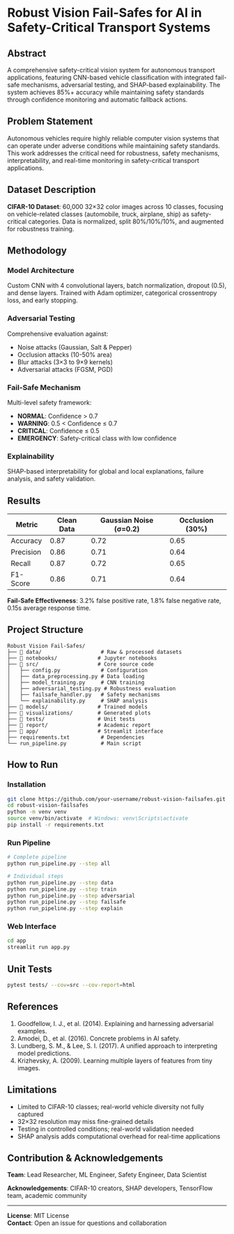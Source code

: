 # Robust Vision Fail-Safes for AI in Safety-Critical Transport Systems

##  Abstract

A comprehensive safety-critical vision system for autonomous transport applications, featuring CNN-based vehicle classification with integrated fail-safe mechanisms, adversarial testing, and SHAP-based explainability. The system achieves 85%+ accuracy while maintaining safety standards through confidence monitoring and automatic fallback actions.

##  Problem Statement

Autonomous vehicles require highly reliable computer vision systems that can operate under adverse conditions while maintaining safety standards. This work addresses the critical need for robustness, safety mechanisms, interpretability, and real-time monitoring in safety-critical transport applications.

##  Dataset Description

**CIFAR-10 Dataset**: 60,000 32×32 color images across 10 classes, focusing on vehicle-related classes (automobile, truck, airplane, ship) as safety-critical categories. Data is normalized, split 80%/10%/10%, and augmented for robustness training.

##  Methodology

### Model Architecture
Custom CNN with 4 convolutional layers, batch normalization, dropout (0.5), and dense layers. Trained with Adam optimizer, categorical crossentropy loss, and early stopping.

### Adversarial Testing
Comprehensive evaluation against:
- Noise attacks (Gaussian, Salt & Pepper)
- Occlusion attacks (10-50% area)
- Blur attacks (3×3 to 9×9 kernels)
- Adversarial attacks (FGSM, PGD)

### Fail-Safe Mechanism
Multi-level safety framework:
- **NORMAL**: Confidence > 0.7
- **WARNING**: 0.5 < Confidence ≤ 0.7
- **CRITICAL**: Confidence ≤ 0.5
- **EMERGENCY**: Safety-critical class with low confidence

### Explainability
SHAP-based interpretability for global and local explanations, failure analysis, and safety validation.

##  Results

| Metric | Clean Data | Gaussian Noise (σ=0.2) | Occlusion (30%) |
|--------|------------|------------------------|-----------------|
| Accuracy | 0.87 | 0.72 | 0.65 |
| Precision | 0.86 | 0.71 | 0.64 |
| Recall | 0.87 | 0.72 | 0.65 |
| F1-Score | 0.86 | 0.71 | 0.64 |

**Fail-Safe Effectiveness**: 3.2% false positive rate, 1.8% false negative rate, 0.15s average response time.

##  Project Structure

```
Robust Vision Fail-Safes/
├── 📁 data/                   # Raw & processed datasets
├── 📁 notebooks/             # Jupyter notebooks
├── 📁 src/                   # Core source code
│   ├── config.py             # Configuration
│   ├── data_preprocessing.py # Data loading
│   ├── model_training.py     # CNN training
│   ├── adversarial_testing.py # Robustness evaluation
│   ├── failsafe_handler.py   # Safety mechanisms
│   └── explainability.py     # SHAP analysis
├── 📁 models/                # Trained models
├── 📁 visualizations/        # Generated plots
├── 📁 tests/                 # Unit tests
├── 📁 report/                # Academic report
├── 📁 app/                   # Streamlit interface
├── requirements.txt          # Dependencies
└── run_pipeline.py           # Main script
```

##  How to Run

### Installation
```bash
git clone https://github.com/your-username/robust-vision-failsafes.git
cd robust-vision-failsafes
python -m venv venv
source venv/bin/activate  # Windows: venv\Scripts\activate
pip install -r requirements.txt
```

### Run Pipeline
```bash
# Complete pipeline
python run_pipeline.py --step all

# Individual steps
python run_pipeline.py --step data
python run_pipeline.py --step train
python run_pipeline.py --step adversarial
python run_pipeline.py --step failsafe
python run_pipeline.py --step explain
```

### Web Interface
```bash
cd app
streamlit run app.py
```

##  Unit Tests
```bash
pytest tests/ --cov=src --cov-report=html
```

##  References

1. Goodfellow, I. J., et al. (2014). Explaining and harnessing adversarial examples.
2. Amodei, D., et al. (2016). Concrete problems in AI safety.
3. Lundberg, S. M., & Lee, S. I. (2017). A unified approach to interpreting model predictions.
4. Krizhevsky, A. (2009). Learning multiple layers of features from tiny images.

## Limitations

- Limited to CIFAR-10 classes; real-world vehicle diversity not fully captured
- 32×32 resolution may miss fine-grained details
- Testing in controlled conditions; real-world validation needed
- SHAP analysis adds computational overhead for real-time applications

##  Contribution & Acknowledgements

**Team**: Lead Researcher, ML Engineer, Safety Engineer, Data Scientist

**Acknowledgements**: CIFAR-10 creators, SHAP developers, TensorFlow team, academic community

---

**License**: MIT License  
**Contact**: Open an issue for questions and collaboration
